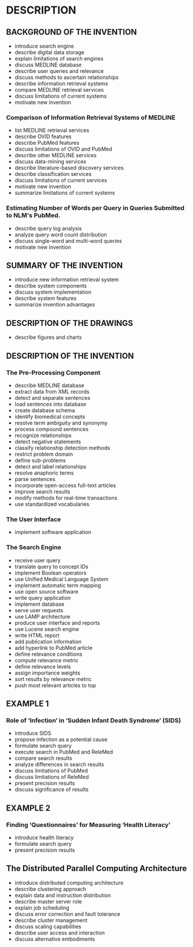 # DESCRIPTION

## BACKGROUND OF THE INVENTION

- introduce search engine
- describe digital data storage
- explain limitations of search engines
- discuss MEDLINE database
- describe user queries and relevance
- discuss methods to ascertain relationships
- describe information retrieval systems
- compare MEDLINE retrieval services
- discuss limitations of current systems
- motivate new invention

### Comparison of Information Retrieval Systems of MEDLINE

- list MEDLINE retrieval services
- describe OVID features
- describe PubMed features
- discuss limitations of OVID and PubMed
- describe other MEDLINE services
- discuss data-mining services
- describe literature-based discovery services
- describe classification services
- discuss limitations of current services
- motivate new invention
- summarize limitations of current systems

### Estimating Number of Words per Query in Queries Submitted to NLM's PubMed.

- describe query log analysis
- analyze query word count distribution
- discuss single-word and multi-word queries
- motivate new invention

## SUMMARY OF THE INVENTION

- introduce new information retrieval system
- describe system components
- discuss system implementation
- describe system features
- summarize invention advantages

## DESCRIPTION OF THE DRAWINGS

- describe figures and charts

## DESCRIPTION OF THE INVENTION

### The Pre-Processing Component

- describe MEDLINE database
- extract data from XML records
- detect and separate sentences
- load sentences into database
- create database schema
- identify biomedical concepts
- resolve term ambiguity and synonymy
- process compound sentences
- recognize relationships
- detect negative statements
- classify relationship detection methods
- restrict problem domain
- define sub-problems
- detect and label relationships
- resolve anaphoric terms
- parse sentences
- incorporate open-access full-text articles
- improve search results
- modify methods for real-time transactions
- use standardized vocabularies

### The User Interface

- implement software application

### The Search Engine

- receive user query
- translate query to concept IDs
- implement Boolean operators
- use Unified Medical Language System
- implement automatic term mapping
- use open source software
- write query application
- implement database
- serve user requests
- use LAMP architecture
- produce user interface and reports
- use Lucene search engine
- write HTML report
- add publication information
- add hyperlink to PubMed article
- define relevance conditions
- compute relevance metric
- define relevance levels
- assign importance weights
- sort results by relevance metric
- push most relevant articles to top

## EXAMPLE 1

### Role of ‘Infection’ in ‘Sudden Infant Death Syndrome’ (SIDS)

- introduce SIDS
- propose infection as a potential cause
- formulate search query
- execute search in PubMed and ReleMed
- compare search results
- analyze differences in search results
- discuss limitations of PubMed
- discuss limitations of ReleMed
- present precision results
- discuss significance of results

## EXAMPLE 2

### Finding ‘Questionnaires’ for Measuring ‘Health Literacy’

- introduce health literacy
- formulate search query
- present precision results

## The Distributed Parallel Computing Architecture

- introduce distributed computing architecture
- describe clustering approach
- explain data and instruction distribution
- describe master server role
- explain job scheduling
- discuss error correction and fault tolerance
- describe cluster management
- discuss scaling capabilities
- describe user access and interaction
- discuss alternative embodiments

